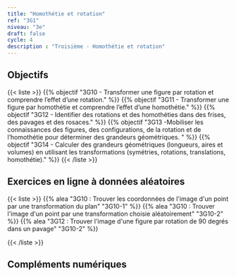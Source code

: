 ```yaml
---
title: "Homothétie et rotation"
ref: "3G1"
niveau: "3e"
draft: false
cycle: 4
description : "Troisième - Homothétie et rotation"
---
```



<h2 class="ui horizontal divider header">Objectifs</h2>

{{< liste >}}
	{{% objectif "3G10 - Transformer une figure par rotation et comprendre l’effet d’une rotation." %}}
	{{% objectif "3G11 - Transformer une figure par homothétie et comprendre l’effet d’une homothétie." %}}
	{{% objectif "3G12 - Identifier des rotations et des homothéties dans des frises, des pavages et des rosaces." %}}
	{{% objectif "3G13 -Mobiliser les connaissances des figures, des configurations, de la rotation et de l’homothétie pour déterminer des grandeurs géométriques. " %}}
	{{% objectif "3G14 - Calculer des grandeurs géométriques (longueurs, aires et volumes) en utilisant les transformations (symétries, rotations, translations, homothétie)." %}}
{{< /liste >}}


<!-- 
<div class="ui hidden divider"></div>
<div class="ui hidden divider"></div>

<h2 class="ui horizontal divider header">Fiches d'exercices</h2>

{{< liste >}}
	{{% pdf "Mise en route C1 : Calculs" 6C1 %}}
	
{{< /liste >}} -->



<div class="ui hidden divider"></div>
<div class="ui hidden divider"></div>

<h2 class="ui horizontal divider header">Exercices en ligne à données aléatoires</h2>

{{< liste >}}
	{{% alea "3G10 : Trouver les coordonnées de l'image d'un point par une transformation du plan" "3G10-1" %}}
	{{% alea "3G10 : Trouver l'image d'un point par une transformation choisie aléatoirement" "3G10-2" %}}
	{{% alea "3G12 : Trouver l'image d'une figure par rotation de 90 degrés dans un pavage" "3G10-2" %}}
	
{{< /liste >}}

<div class="ui hidden divider"></div>
<div class="ui hidden divider"></div>

<h2 class="ui horizontal divider header">Compléments numériques</h2>

<!-- {{< liste >}}
	{{% youtube "N10 : Le système de numération décimal (vidéo de Jean-Yves Labouche)" "UudfsVP17Jk" %}}
	{{% youtube "N12 : Multiplier un entier par 100 (vidéo de Christophe Bringard)" "LR_ZwBNZVmg" %}}
	{{% url "N12 : Glisse-nombre - Multiplier ou diviser par 10, 100 ou 1 000 (outil développé par Arnaud Durand)" "https://mathix.org/glisse-nombre/index.html" %}}
	{{% url "Polypad (manipuler les fractions)" "https://mathigon.org/polypad" %}}
{{< /liste >}} -->



<div class="ui hidden divider"></div>
<div class="ui hidden divider"></div>

<!-- <h2 class="ui horizontal divider header">Corrections</h2>

{{< liste >}}
	{{% pdf-corr " : " 6N1 %}}
	
{{< /liste >}} -->

